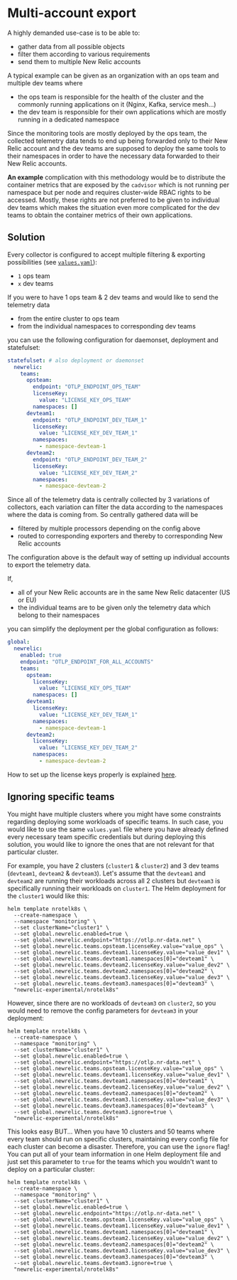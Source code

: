 # Multi-account export

A highly demanded use-case is to be able to:

- gather data from all possible objects
- filter them according to various requirements
- send them to multiple New Relic accounts

A typical example can be given as an organization with an ops team and multiple dev teams where

- the ops team is responsible for the health of the cluster and the commonly running applications on it (Nginx, Kafka, service mesh...)
- the dev team is responsible for their own applications which are mostly running in a dedicated namespace

Since the monitoring tools are mostly deployed by the ops team, the collected telemetry data tends to end up being forwarded only to their New Relic account and the dev teams are supposed to deploy the same tools to their namespaces in order to have the necessary data forwarded to their New Relic accounts.

**An example** complication with this methodology would be to distribute the container metrics that are exposed by the `cadvisor` which is not running per namespace but per node and requires cluster-wide RBAC rights to be accessed. Mostly, these rights are not preferred to be given to individual dev teams which makes the situation even more complicated for the dev teams to obtain the container metrics of their own applications.

## Solution

Every collector is configured to accept multiple filtering & exporting possibilities (see [`values.yaml`](./helm/charts/collectors/values.yaml)):

- `1` ops team
- `x` dev teams

If you were to have 1 ops team & 2 dev teams and would like to send the telemetry data

- from the entire cluster to ops team
- from the individual namespaces to corresponding dev teams

you can use the following configuration for daemonset, deployment and statefulset:

```yaml
statefulset: # also deployment or daemonset
  newrelic:
    teams:
      opsteam:
        endpoint: "OTLP_ENDPOINT_OPS_TEAM"
        licenseKey:
          value: "LICENSE_KEY_OPS_TEAM"
        namespaces: []
      devteam1:
        endpoint: "OTLP_ENDPOINT_DEV_TEAM_1"
        licenseKey:
          value: "LICENSE_KEY_DEV_TEAM_1"
        namespaces:
          - namespace-devteam-1
      devteam2:
        endpoint: "OTLP_ENDPOINT_DEV_TEAM_2"
        licenseKey:
          value: "LICENSE_KEY_DEV_TEAM_2"
        namespaces:
          - namespace-devteam-2
```

Since all of the telemetry data is centrally collected by 3 variations of collectors, each variation can filter the data according to the namespaces where the data is coming from. So centrally gathered data will be

- filtered by multiple processors depending on the config above
- routed to corresponding exporters and thereby to corresponding New Relic accounts

The configuration above is the default way of setting up individual accounts to export the telemetry data.

If,

- all of your New Relic accounts are in the same New Relic datacenter (US or EU)
- the individual teams are to be given only the telemetry data which belong to their namespaces

you can simplify the deployment per the global configuration as follows:

```yaml
global:
  newrelic:
    enabled: true
    endpoint: "OTLP_ENDPOINT_FOR_ALL_ACCOUNTS"
    teams:
      opsteam:
        licenseKey:
          value: "LICENSE_KEY_OPS_TEAM"
        namespaces: []
      devteam1:
        licenseKey:
          value: "LICENSE_KEY_DEV_TEAM_1"
        namespaces:
          - namespace-devteam-1
      devteam2:
        licenseKey:
          value: "LICENSE_KEY_DEV_TEAM_2"
        namespaces:
          - namespace-devteam-2
```

How to set up the license keys properly is explained [here](#setting-up-license-keys).

## Ignoring specific teams

You might have multiple clusters where you might have some constraints regarding deploying some workloads of specific teams. In such case, you would like to use the same `values.yaml` file where you have already defined every necessary team specific credentials but during deploying this solution, you would like to ignore the ones that are not relevant for that particular cluster.

For example, you have 2 clusters (`cluster1` & `cluster2`) and 3 dev teams (`devteam1`, `devteam2` & `devteam3`). Let's assume that the `devteam1` and `devteam2` are running their workloads across all 2 clusters but `devteam3` is specifically running their workloads on `cluster1`. The Helm deployment for the `cluster1` would like this:

```shell
helm template nrotelk8s \
  --create-namespace \
  --namespace "monitoring" \
  --set clusterName="cluster1" \
  --set global.newrelic.enabled=true \
  --set global.newrelic.endpoint="https://otlp.nr-data.net" \
  --set global.newrelic.teams.opsteam.licenseKey.value="value_ops" \
  --set global.newrelic.teams.devteam1.licenseKey.value="value_dev1" \
  --set global.newrelic.teams.devteam1.namespaces[0]="devteam1" \
  --set global.newrelic.teams.devteam2.licenseKey.value="value_dev2" \
  --set global.newrelic.teams.devteam2.namespaces[0]="devteam2" \
  --set global.newrelic.teams.devteam3.licenseKey.value="value_dev3" \
  --set global.newrelic.teams.devteam3.namespaces[0]="devteam3" \
  "newrelic-experimental/nrotelk8s"
```

However, since there are no workloads of `devteam3` on `cluster2`, so you would need to remove the config parameters for `devteam3` in your deployment:

```shell
helm template nrotelk8s \
  --create-namespace \
  --namespace "monitoring" \
  --set clusterName="cluster1" \
  --set global.newrelic.enabled=true \
  --set global.newrelic.endpoint="https://otlp.nr-data.net" \
  --set global.newrelic.teams.opsteam.licenseKey.value="value_ops" \
  --set global.newrelic.teams.devteam1.licenseKey.value="value_dev1" \
  --set global.newrelic.teams.devteam1.namespaces[0]="devteam1" \
  --set global.newrelic.teams.devteam2.licenseKey.value="value_dev2" \
  --set global.newrelic.teams.devteam2.namespaces[0]="devteam2" \
  --set global.newrelic.teams.devteam3.licenseKey.value="value_dev3" \
  --set global.newrelic.teams.devteam3.namespaces[0]="devteam3" \
  --set global.newrelic.teams.devteam3.ignore=true \
  "newrelic-experimental/nrotelk8s"
```

This looks easy BUT... When you have 10 clusters and 50 teams where every team should run on specific clusters, maintaining every config file for each cluster can become a disaster. Therefore, you can use the `ignore` flag! You can put all of your team information in one Helm deployment file and just set this parameter to `true` for the teams which you wouldn't want to deploy on a particular cluster:

```shell
helm template nrotelk8s \
  --create-namespace \
  --namespace "monitoring" \
  --set clusterName="cluster1" \
  --set global.newrelic.enabled=true \
  --set global.newrelic.endpoint="https://otlp.nr-data.net" \
  --set global.newrelic.teams.opsteam.licenseKey.value="value_ops" \
  --set global.newrelic.teams.devteam1.licenseKey.value="value_dev1" \
  --set global.newrelic.teams.devteam1.namespaces[0]="devteam1" \
  --set global.newrelic.teams.devteam2.licenseKey.value="value_dev2" \
  --set global.newrelic.teams.devteam2.namespaces[0]="devteam2" \
  --set global.newrelic.teams.devteam3.licenseKey.value="value_dev3" \
  --set global.newrelic.teams.devteam3.namespaces[0]="devteam3" \
  --set global.newrelic.teams.devteam3.ignore=true \
  "newrelic-experimental/nrotelk8s"
```
